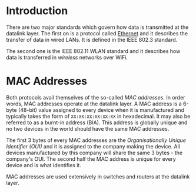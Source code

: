 # Introduction
There are two major standards which govern how data is transmitted at the datalink layer. The first on is a protocol called [Ethernet](../Protocols/Ethernet.md) and it describes the transfer of data in wired LANs. It is defined in the IEEE 802.3 standard.

The second one is the IEEE 802.11 WLAN standard and it describes how data is transferred in *wireless* networks over WiFi.

# MAC Addresses
Both protocols avail themselves of the so-called *MAC addresses*. In order words, MAC addresses operate at the datalink layer. A MAC address is a 6-byte (48-bit) value assigned to every device when it is manufactured and typically takes the form of `XX:XX:XX:XX:XX:XX` in hexadecimal. It may also be referred to as a burnt-in address (BIA). This address is globally unique and no two devices in the world should have the same MAC addresses.

The first 3 bytes of every MAC addresses are the *Organisationally Unique Identifier (OUI)* and it is assigned to the company making the device. All devices manufactured by this company will share the same 3 bytes - the company's OUI. The second half the MAC address is unique for every device and is what identifies it.

MAC addresses are used extensively in switches and routers at the datalink layer.

